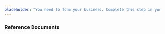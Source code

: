 ```yaml
---
placeholder: "You need to form your business. Complete this step in your Roadmap"
---
```


### Reference Documents
